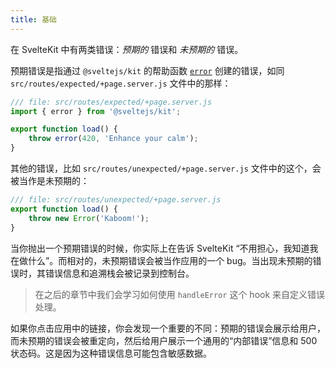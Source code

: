 ```yaml
---
title: 基础
---
```


在 SvelteKit 中有两类错误：_预期的_ 错误和 _未预期的_ 错误。

预期错误是指通过 `@sveltejs/kit` 的帮助函数 [`error`](https://kit.svelte.dev/docs/modules#sveltejs-kit-error) 创建的错误，如同 `src/routes/expected/+page.server.js` 文件中的那样：

```js
/// file: src/routes/expected/+page.server.js
import { error } from '@sveltejs/kit';

export function load() {
	throw error(420, 'Enhance your calm');
}
```

其他的错误，比如 `src/routes/unexpected/+page.server.js` 文件中的这个，会被当作是未预期的：

```js
/// file: src/routes/unexpected/+page.server.js
export function load() {
	throw new Error('Kaboom!');
}
```

当你抛出一个预期错误的时候，你实际上在告诉 SvelteKit “不用担心，我知道我在做什么”。而相对的，未预期错误会被当作应用的一个 bug。当出现未预期的错误时，其错误信息和追溯栈会被记录到控制台。

> 在之后的章节中我们会学习如何使用 `handleError` 这个 hook 来自定义错误处理。

如果你点击应用中的链接，你会发现一个重要的不同：预期的错误会展示给用户，而未预期的错误会被重定向，然后给用户展示一个通用的“内部错误”信息和 500 状态码。这是因为这种错误信息可能包含敏感数据。
